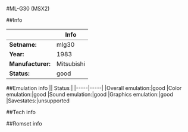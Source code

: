 #ML-G30 (MSX2)

##Info

||Info|
|-----|-----|
|**Setname:**|mlg30
|**Year:**|1983
|**Manufacturer:**|Mitsubishi
|**Status:**|good

##Emulation info
|| Status |
|-----|-----|
|Overall emulation:|good
|Color emulation:|good
|Sound emulation:|good
|Graphics emulation:|good
|Savestates:|unsupported

##Tech info

##Romset info

<!--- START OF EDITED COMMENT DO NOT TOUCH TEXT ABOVE-->

